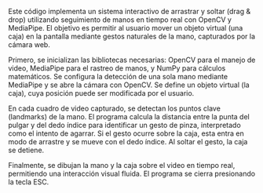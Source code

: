 Este código implementa un sistema interactivo de arrastrar y soltar (drag & drop) utilizando seguimiento de manos en tiempo real con OpenCV y MediaPipe. 
El objetivo es permitir al usuario mover un objeto virtual (una caja) en la pantalla mediante gestos naturales de la mano, capturados por la cámara web.

Primero, se inicializan las bibliotecas necesarias: OpenCV para el manejo de video, MediaPipe para el rastreo de manos, y NumPy para cálculos matemáticos. 
Se configura la detección de una sola mano mediante MediaPipe y se abre la cámara con OpenCV. Se define un objeto virtual (la caja), cuya posición puede ser modificada por el usuario.

En cada cuadro de video capturado, se detectan los puntos clave (landmarks) de la mano. El programa calcula la distancia entre la punta del pulgar y del dedo índice para identificar un gesto de pinza, interpretado como el intento de agarrar. Si el gesto ocurre sobre la caja, esta entra en modo de arrastre y se mueve con el dedo índice. Al soltar el gesto, la caja se detiene.

Finalmente, se dibujan la mano y la caja sobre el video en tiempo real, permitiendo una interacción visual fluida. El programa se cierra presionando la tecla ESC.